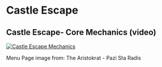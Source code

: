 # Castle Escape

## Castle Escape- Core Mechanics (video)
[![Castle Escape Mechanics](https://img.youtube.com/vi/0d7xHhuetGA/0.jpg)](https://youtu.be/0d7xHhuetGA "Castle Escape Mechanics")

Menu Page image from: The Aristokrat - Pazi Sta Radis
